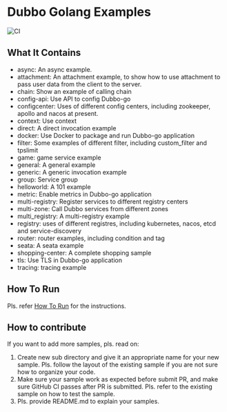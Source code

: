 # Dubbo Golang Examples

![CI](https://github.com/apache/dubbo-go-samples/workflows/CI/badge.svg)

## What It Contains

* async: An async example.
* attachment: An attachment example, to show how to use attachment to pass user data from the client to the server.  
* chain: Show an example of calling chain
* config-api: Use API to config Dubbo-go
* configcenter: Uses of different config centers, including zookeeper, apollo and nacos at present.
* context: Use context
* direct: A direct invocation example
* docker: Use Docker to package and run Dubbo-go application
* filter: Some examples of different filter, including custom_filter and tpslimit
* game: game service example
* general: A general example
* generic: A generic invocation example
* group: Service group
* helloworld: A 101 example
* metric: Enable metrics in Dubbo-go application
* multi-registry: Register services to different registry centers
* multi-zone: Call Dubbo services from different zones
* multi_registry: A multi-registry example
* registry: uses of different registres, including kubernetes, nacos, etcd and service-discovery
* router: router examples, including condition and tag
* seata: A seata example
* shopping-center: A complete shopping sample
* tls: Use TLS in Dubbo-go application
* tracing: tracing example

## How To Run

Pls. refer [How To Run](HOWTO.md) for the instructions.

## How to contribute

If you want to add more samples, pls. read on:
1. Create new sub directory and give it an appropriate name for your new sample. Pls. follow the layout of the existing sample if you are not sure how to organize your code.
2. Make sure your sample work as expected before submit PR, and make sure GitHub CI passes after PR is submitted. Pls. refer to the existing sample on how to test the sample.   
3. Pls. provide README.md to explain your samples.
